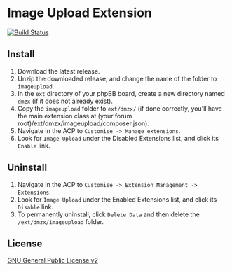 # Image Upload Extension

[![Build Status](https://github.com/dmzx/Image-Upload/workflows/Tests/badge.svg)](https://github.com/phpbb-extensions/dmzx/Image-Upload)


## Install
1. Download the latest release.
2. Unzip the downloaded release, and change the name of the folder to `imageupload`.
3. In the `ext` directory of your phpBB board, create a new directory named `dmzx` (if it does not already exist).
4. Copy the `imageupload` folder to `ext/dmzx/` (if done correctly, you'll have the main extension class at (your forum root)/ext/dmzx/imageupload/composer.json).
5. Navigate in the ACP to `Customise -> Manage extensions`.
6. Look for `Image Upload` under the Disabled Extensions list, and click its `Enable` link.

## Uninstall
1. Navigate in the ACP to `Customise -> Extension Management -> Extensions`.
2. Look for `Image Upload` under the Enabled Extensions list, and click its `Disable` link.
3. To permanently uninstall, click `Delete Data` and then delete the `/ext/dmzx/imageupload` folder.

## License
[GNU General Public License v2](http://opensource.org/licenses/GPL-2.0)
